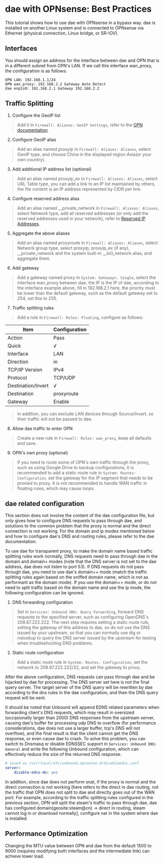 # dae with OPNsense: Best Practices

This tutorial shows how to use dae with OPNsense in a bypass way. dae is installed on another Linux system and is connected to OPNsense via Ethernet (physical connection, Linux bridge, or SR-IOV).

## Interfaces

You should assign an address for the interface between dae and OPN that is in a different subnet from OPN's LAN. If we call this interface wan_proxy, the configuration is as follows:

```
OPN LAN: 192.168.1.1/24
OPN wan_proxy: 192.168.2.2 Gateway Auto Detect
dae enp1s0: 192.168.2.1 Gateway 192.168.2.2
```

## Traffic Splitting

1. Configure the GeoIP list

> Add it in `Firewall: Aliases: GeoIP Settings`, refer to the [OPN documentation](https://docs.opnsense.org/manual/how-tos/maxmind_geo_ip.html).

2. Configure GeoIP alias

> Add an alias named proxyip in `Firewall: Aliases: Aliases`, select GeoIP type, and choose China in the displayed region Asia(or your own country).

3. Add additional IP address list (optional)

> Add an alias named proxyip_ex in `Firewall: Aliases: Aliases`, select URL Table type, you can add a link to an IP list maintained by others, the file content is an IP address represented by CIDR per line.

4. Configure reserved address alias

> Add an alias named __private_network in `Firewall: Aliases: Aliases`, select Network type, add all reserved addresses (or only add the reserved addresses used in your network), refer to [Reserved IP Addresses](https://www.wikiwand.com/zh-hant/保留IP地址).

5. Aggregate the above aliases

> Add an alias named proxyroute in `Firewall: Aliases: Aliases`, select Network group type, select proxyip, proxyip_ex (if any), __private_network and the system built-in __lo0_network alias, and aggregate them.

6. Add gateway

> Add a gateway named proxy in `System: Gateways: Single`, select the interface wan_proxy between dae, the IP is the IP of dae, according to the interface example above, fill in 192.168.2.1 here, the priority must be lower than the default gateway, such as the default gateway set to 254, set this to 255.

7. Traffic splitting rules

> Add a rule in `Firewall: Rules: Floating`, configure as follows:

| Item | Configuration |
| - | - |
| Action | Pass |
| Quick | √ |
| Interface | LAN |
| Direction | in |
| TCP/IP Version | IPv4 |
| Protocol | TCP/UDP |
| Destination/Invert | √ |
| Destination | proxyroute |
| Gateway | Enable |

> In addition, you can exclude LAN devices through Source/Invert, so their traffic will not be passed to dae.

8. Allow dae traffic to enter OPN
> Create a new rule in `Firewall: Rules: wan_proxy`, keep all defaults and save.

9. OPN's own proxy (optional)

> If you need to route some of OPN's own traffic through the proxy, such as using Google Drive to backup configurations, it is recommended to add a static route rule in `System: Routes: Configuration`, set the gateway for the IP segment that needs to be proxied to proxy. It is not recommended to handle WAN traffic in floating rules, which may cause loops.

## dae related configuration

This section does not involve the content of the dae configuration file, but only gives how to configure DNS requests to pass through dae, and solutions to the common problem that the proxy is normal and the direct connection is not working. For the domain and ip modes mentioned below and how to configure dae's DNS and routing rules, please refer to the dae documentation.

To use dae for transparent proxy, to make the domain name based traffic splitting rules work normally, DNS requests need to pass through dae in the domain and domain+ modes (note that the DNS server is not set to the dae address, dae does not listen to port 53). If DNS requests do not pass through dae, you need to use dae's domain++ mode (match the traffic splitting rules again based on the sniffed domain name, which is not as performant as the domain mode). If you use the domain++ mode, or do not need to split traffic based on the domain name and use the ip mode, the following configuration can be ignored.

1. DNS forwarding configuration
> Set in `Services: Unbound DNS: Query Forwarding`, forward DNS requests to the specified server, such as configuring OpenDNS's 208.67.222.222. The next step requires setting a static route rule, setting the gateway of this address to dae, so do not use the DNS issued by your upstream, so that you can normally use dig or nslookup to query the DNS server issued by the upstream for testing when troubleshooting DNS problems.

2. Static route configuration
> Add a static route rule in `System: Routes: Configuration`, set the network to 208.67.222.222/32, and set the gateway to proxy.

After the above configuration, DNS requests can pass through dae and be hijacked by dae for processing. The DNS server set here is not the final query server. The target server of the DNS query will be rewritten by dae according to the dns rules in the dae configuration, and then the DNS query request will be sent.

It should be noted that Unbound will append EDNS related parameters when forwarding client's DNS requests, which may result in oversized (occasionally larger than 2000) DNS responses from the upstream server, causing dae's buffer for processing udp DNS to overflow (for performance considerations, dae does not use a larger buffer, tcp's DNS will not overflow), and the final result is that the client cannot get the DNS response, or even cause dae to crash. To solve this problem, you can switch to Dnsmasq or disable EDNSSEC support in `Services: Unbound DNS: General` and write the following Unbound configuration, which can effectively reduce the size of the returned DNS response.

``` yaml
# saved as /usr/local/etc/unbound.opnsense.d/disableedns.conf
server:
    disable-edns-do: yes 
```

In addition, since dae does not perform snat, if the proxy is normal and the direct connection is not working [here refers to the direct in dae routing, not the traffic that OPN does not split to dae and directly goes out of the WAN port. For example, according to the traffic splitting rules configured in the previous section, OPN will split the steam's traffic to pass through dae, dae has configured domain(geosite:steam@cn) -> direct in routing, steam cannot log in or download normally], configure nat in the system where dae is installed.

## Performance Optimization

Changing the MTU value between OPN and dae from the default 1500 to 9000 (requires modifying both interfaces and the intermediate link) can achieve lower load.